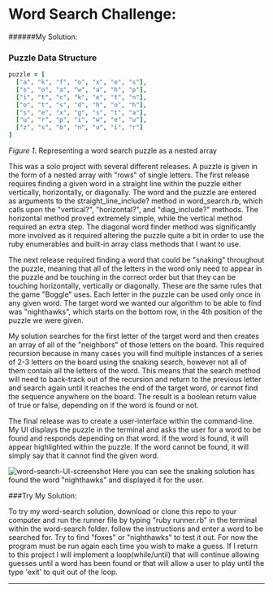 # Word Search Challenge:
######My Solution:

### Puzzle Data Structure
```ruby
puzzle = [
  ["a", "k", "f", "o", "x", "e", "s"],
  ["s", "o", "a", "w", "a", "h", "p"],
  ["i", "t", "c", "k", "e", "t", "n"],
  ["o", "t", "s", "d", "h", "o", "h"],
  ["s", "e", "x", "g", "s", "t", "a"],
  ["u", "r", "p", "i", "w", "e", "u"],
  ["z", "s", "b", "n", "u", "i", "r"]
]
```
*Figure 1*. Representing a word search puzzle as a nested array

This was a solo project with several different releases. A puzzle is given in the form of a nested array with "rows" of single letters. The first release requires finding a given word in a straight line within the puzzle either vertically, horizontally, or diagonally. The word and the puzzle are entered as arguments to the straight_line_include? method in word_search.rb, which calls upon the "vertical?", "horizontal?", and "diag_include?" methods. The horizontal method proved extremely simple, while the vertical method required an extra step. The diagonal word finder method was significantly more involved as it required altering the puzzle quite a bit in order to use the ruby enumerables and built-in array class methods that I want to use.

The next release required finding a word that could be "snaking" throughout the puzzle, meaning that all of the letters in the word only need to appear in the puzzle and be touching in the correct order but that they can be touching horizontally, vertically or diagonally. These are the same rules that the game "Boggle" uses. Each letter in the puzzle can be used only once in any given word. The target word we wanted our algorithm to be able to find was "nighthawks", which starts on the bottom row, in the 4th position of the puzzle we were given.

My solution searches for the first letter of the target word and then creates an array of all of the "neighbors" of those letters on the board. This required recursion because in many cases you will find multiple instances of a series of 2-3 letters on the board using the snaking search, however not all of them contain all the letters of the word. This means that the search method will need to back-track out of the recursion and return to the previous letter and search again until it reaches the end of the target word, or cannot find the sequence anywhere on the board. The result is a boolean return value of true or false, depending on if the word is found or not.

The final release was to create a user-interface within the command-line. My UI displays the puzzle in the terminal and asks the user for a word to be found and responds depending on that word. If the word is found, it will appear highlighted within the puzzle. If the word cannot be found, it will simply say that it cannot find the given word.

![word-search-UI-screenshot](https://github.com/dandersen2/word-search/word-search-UI.png "Word Search Screenshot")
Here you can see the snaking solution has found the word "nighthawks" and displayed it for the user.

###Try My Solution:

To try my word-search solution, download or clone this repo to your computer and run the runner file by typing "ruby runner.rb" in the terminal within the word-search folder. follow the instructions and enter a word to be searched for. Try to find "foxes" or "nighthawks" to test it out. For now the program must be run again each time you wish to make a guess. If I return to this project I will implement a loop(while/until) that will continue allowing guesses until a word has been found or that will allow a user to play until the type 'exit' to quit out of the loop.

[wikipedia word search]: https://en.wikipedia.org/wiki/Word_search

***